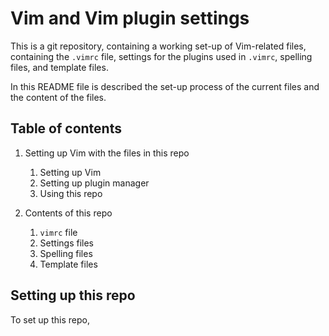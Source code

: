 # Vim and Vim plugin settings 

This is a git repository, containing a working set-up of Vim-related files,
containing the `.vimrc` file, settings for the plugins used in `.vimrc`, 
spelling files, and template files. 

In this README file is described the set-up process of the current files
and the content of the files. 

## Table of contents
1. Setting up Vim with the files in this repo
    
    1. Setting up Vim
    2. Setting up plugin manager
    3. Using this repo
2. Contents of this repo
    1. `vimrc` file
    2. Settings files
    3. Spelling files
    4. Template files

## Setting up this repo

To set up this repo, 
